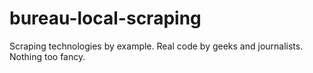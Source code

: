 # bureau-local-scraping
Scraping technologies by example. Real code by geeks and journalists. Nothing too fancy.
